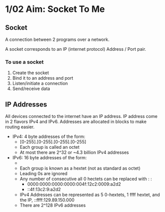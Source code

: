 # 1/02 Aim: Socket To Me

## Socket

A connection between 2 programs over a network.

A socket corresponds to an IP (internet protocol) Address / Port pair.

### To use a socket

1. Create the socket
2. Bind it to an address and port
3. Listen/initiate a connection
4. Send/receive data

## IP Addresses

All devices connected to the internet have an IP address.
IP address come in 2 flavors IPv4 and IPv6.
Addresses are allocated in blocks to make routing easier.
* IPv4: 4 byte addresses of the form:
    * [0-255].[0-255].[0-255].[0-255]
    * Each group is called an octet
    * At most there are 2^32 or ~4.3 billion IPv4 addresses
* IPv6: 16 byte addresses of the form:
    * [0-ffff]:[0-ffff]:[0-ffff]:[0-ffff]:[0-ffff]:[0-ffff]:[0-ffff]:[0-ffff]
    * Each group is known as a hextet (not as standard as octet)
    * Leading 0s are ignored
    * Any number of consecutive all 0 hectets can be replaced with : :
        * 0000:0000:0000:0000:004f:12c2:0009:a2d2
        * ::4f:13c2:9:a2d2
    * IPv4 Addresses can be represented as 5 0-hextets, 1 ffff hextet, and the IP, ::ffff:129.89.150.000
    * There are 2^128 IPv6 addresses
